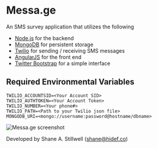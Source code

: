 # Messa.ge
An SMS survey application that utilizes the following

* [Node.js](http://nodejs.org/) for the backend
* [MongoDB](http://www.mongodb.org/) for persistent storage
* [Twilio](http:twilio.com) for sending / receiving SMS messages
* [AngularJS](http://angularjs.com) for the front end
* [Twitter Bootstrap](http://twitter.github.com/bootstrap/) for a simple
  interface



## Required Environmental Variables
    TWILIO_ACCOUNTSID=<Your Account SID>
    TWILIO_AUTHTOKEN=<Your Account Token>
    TWILIO_NUMBER=<Your phone#>
    TWILIO_PATH=<Path to your Twilio json file>
    MONGODB_URI=<mongo://username:password@hostname/dbname>

![Messa.ge screenshot](https://raw.github.com/hidef/Messa.ge/master/public/img/message1.png)

Developed by Shane A. Stillwell (shane@hidef.co)
